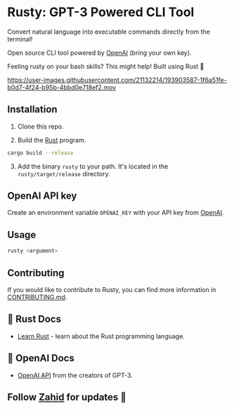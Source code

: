 # Rusty: GPT-3 Powered CLI Tool

Convert natural language into executable commands directly from the terminal!

Open source CLI tool powered by [OpenAI](https://openai.com/) (bring your own key).

Feeling rusty on your bash skills? This might help! Built using Rust 🦀

https://user-images.githubusercontent.com/21132214/193903587-1f6a51fe-b0d7-4f24-b95b-4bbd0e718ef2.mov

## Installation

1. Clone this repo.

2. Build the [Rust](https://www.rust-lang.org/tools/install) program.

```bash
cargo build --release
```

3. Add the binary `rusty` to your path. It's located in the `rusty/target/release` directory.

## OpenAI API key

Create an environment variable `OPENAI_KEY` with your API key from [OpenAI](https://openai.com/api/).

## Usage

```bash
rusty <argument>
```

## Contributing

If you would like to contribute to Rusty, you can find more information in [CONTRIBUTING.md](https://github.com/zahidkhawaja/rusty/blob/main/CONTRIBUTING.md).

## 🦀 Rust Docs

- [Learn Rust](https://www.rust-lang.org/learn) - learn about the Rust programming language.

## 🧠 OpenAI Docs

- [OpenAI API](https://beta.openai.com/docs/introduction) from the creators of GPT-3.

## Follow [Zahid](https://twitter.com/chillzaza_) for updates 🚀
